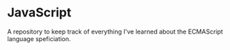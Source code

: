 # JavaScript

A repository to keep track of everything I've learned about the ECMAScript language speficiation.